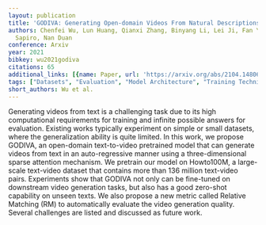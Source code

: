 ```yaml
---
layout: publication
title: 'GODIVA: Generating Open-domain Videos From Natural Descriptions'
authors: Chenfei Wu, Lun Huang, Qianxi Zhang, Binyang Li, Lei Ji, Fan Yang, Guillermo
  Sapiro, Nan Duan
conference: Arxiv
year: 2021
bibkey: wu2021godiva
citations: 65
additional_links: [{name: Paper, url: 'https://arxiv.org/abs/2104.14806'}]
tags: ["Datasets", "Evaluation", "Model Architecture", "Training Techniques"]
short_authors: Wu et al.
---
```

Generating videos from text is a challenging task due to its high
computational requirements for training and infinite possible answers for
evaluation. Existing works typically experiment on simple or small datasets,
where the generalization ability is quite limited. In this work, we propose
GODIVA, an open-domain text-to-video pretrained model that can generate videos
from text in an auto-regressive manner using a three-dimensional sparse
attention mechanism. We pretrain our model on Howto100M, a large-scale
text-video dataset that contains more than 136 million text-video pairs.
Experiments show that GODIVA not only can be fine-tuned on downstream video
generation tasks, but also has a good zero-shot capability on unseen texts. We
also propose a new metric called Relative Matching (RM) to automatically
evaluate the video generation quality. Several challenges are listed and
discussed as future work.